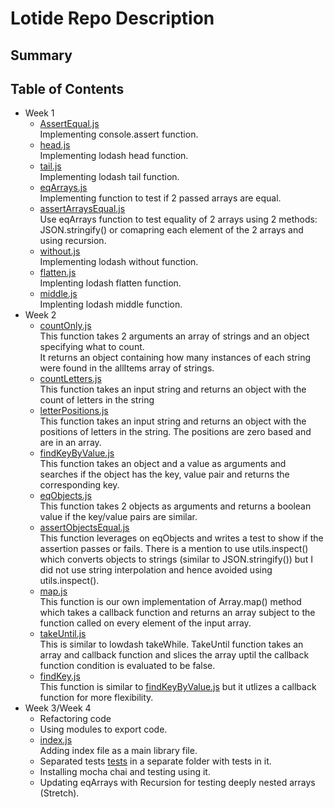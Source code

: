 # Lotide Repo Description
## Summary 

## Table of Contents
* Week 1
  * [AssertEqual.js](/assertEqual.js) <br />
  Implementing console.assert function.
  * [head.js](/head.js)<br />
  Implementing lodash head function.
  * [tail.js](/tail.js)<br />
  Implementing lodash tail function.
  * [eqArrays.js](/eqArrays.js)<br />
  Implementing function to test if 2 passed arrays are equal.
  * [assertArraysEqual.js](/assertArraysEqual.js) <br />
  Use eqArrays function to test equality of 2 arrays using 2 methods: JSON.stringify() or comapring each element of the 2 arrays and using recursion.
  * [without.js](/without.js)<br />
  Implementing lodash without function.
  * [flatten.js](/flatten.js)<br />
  Implenting lodash flatten function.
  * [middle.js](/middle.js)<br />
  Implenting lodash middle function.
* Week 2
  * [countOnly.js](/countOnly.js) <br />
  This function takes 2 arguments an array of strings and an object specifying what to count. <br />
  It returns an object containing how many instances of each string were found in the allItems array of strings.
  * [countLetters.js](/countLetters.js) <br />
  This function takes an input string and returns an object with the count of letters in the string
  * [letterPositions.js](/letterPositions.js) <br />
  This function takes an input string and returns an object with the positions of letters in the string. The positions are zero based and are in an array.
  * [findKeyByValue.js](/findKeyByValue.js) <br />
  This function takes an object and a value as arguments and searches if the object has the key, value pair and returns the corresponding key.
  * [eqObjects.js](/eqObjects.js) <br />
  This function takes 2 objects as arguments and returns a boolean value if the key/value pairs are similar.
  * [assertObjectsEqual.js](/assertObjectsEqual.js) <br />
  This function leverages on eqObjects and writes a test to show if the assertion passes or fails. There is a mention to use utils.inspect() which converts objects to strings (similar to JSON.stringify()) but I did not use string interpolation and hence avoided using utils.inspect().
  * [map.js](/map.js) <br />
  This function is our own implementation of Array.map() method which takes a callback function and returns an array subject to the function called on every element of the input array.
  * [takeUntil.js](/takeUntil.js) <br />
  This is similar to lowdash takeWhile. TakeUntil function takes an array and callback function and slices the array uptil the callback function condition is evaluated to be false.
  * [findKey.js](/findKey.js) <br />
  This function is similar to [findKeyByValue.js](/findKeyByValue.js) but it utlizes a callback function for more flexibility.
* Week 3/Week 4
  * Refactoring code
  * Using modules to export code.
  * [index.js](/index.js) <br />
  Adding index file as a main library file.
  * Separated tests [tests](/test) in a separate folder with tests in it.
  * Installing mocha chai and testing using it.
  * Updating eqArrays with Recursion for testing deeply nested arrays (Stretch).
